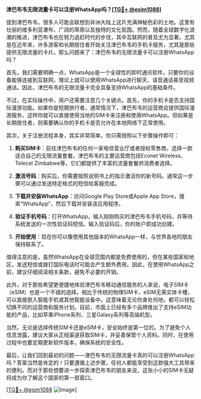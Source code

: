 **津巴布韦无限流量卡可以注册WhatsApp吗？[[TG💪+ @esim1088](https://t.me/s/esim1088)]**

提到津巴布韦，很多人可能会联想到非洲大陆上这片充满神秘色彩的土地。这里有壮丽的维多利亚瀑布、广阔的草原以及独特的文化氛围。然而，随着全球数字化浪潮的推进，津巴布韦也在努力追赶时代的步伐，其中互联网的普及尤为显著。尤其是在近年来，许多游客和长期居住者开始关注津巴布韦的手机卡服务，尤其是那些提供无限流量的卡片。那么问题来了：津巴布韦的无限流量卡可以注册WhatsApp吗？

首先，我们需要明确一点，WhatsApp是一个全球性的即时通讯软件，只要你的设备能够连接到互联网，理论上就可以使用WhatsApp进行聊天、语音通话甚至视频通话。因此，津巴布韦的无限流量卡完全具备支持WhatsApp的基础条件。

不过，在实际操作中，用户还需要注意几个关键点。首先，你的手机卡是否支持国际漫游功能。如果你是短期旅行者，通常情况下，津巴布韦的运营商会提供国际漫游服务，这样你就可以直接使用当地的SIM卡来注册和使用WhatsApp。但如果是长期居住者，则需要确认你的手机卡是否允许在本地网络下正常使用。

其次，关于注册流程本身，其实非常简单。你只需按照以下步骤操作即可：

1. **购买SIM卡**：前往津巴布韦的任何一家电信营业厅或者授权零售商，选择一款适合自己的无限流量套餐。津巴布韦的主要运营商包括Econet Wireless、Telecel Zimbabwe等，它们都提供了丰富的流量套餐供消费者选择。

2. **激活号码**：购买后，你需要按照说明书上的指示激活你的新号码。通常这一步骤可以通过发送特定格式的短信给客服完成。

3. **下载并安装WhatsApp**：访问Google Play Store或Apple App Store，搜索“WhatsApp”，然后下载并安装该应用程序。

4. **验证手机号码**：打开WhatsApp，输入刚刚购买的津巴布韦手机号码，并等待系统发送的一次性验证码短信。输入验证码后，你的账户即成功创建。

5. **开始使用**：现在你可以像使用其他版本的WhatsApp一样，与世界各地的朋友保持联系了。

值得注意的是，虽然WhatsApp在全球范围内都是免费使用的，但在某些国家和地区，发送短信或拨打国际电话时可能会产生额外费用。因此，在使用WhatsApp之前，建议仔细阅读相关条款，避免不必要的开销。

此外，对于那些希望更便捷地体验津巴布韦移动通信服务的人来说，电子SIM卡（eSIM）也是一个不错的选择。相比于传统的物理SIM卡，eSIM无需实体卡槽，可以直接嵌入智能手机或其他智能设备中。这意味着无论你身处何地，都可以轻松切换不同的运营商和服务计划。目前，市面上已经有多个品牌推出了支持eSIM功能的产品，比如苹果iPhone系列、三星Galaxy系列等高端机型。

当然，无论是选择传统SIM卡还是eSIM卡，安全始终是第一位的。为了避免个人信息泄露，建议大家从正规渠道获取SIM卡，并妥善保管个人资料。同时，在使用过程中也要定期更新软件版本，确保系统的安全性。

最后，让我们回到最初的问题——津巴布韦的无限流量卡真的可以注册WhatsApp吗？答案当然是肯定的！只要遵循上述步骤，任何人都能享受到这款强大工具带来的便利。而对于那些想要进一步探索津巴布韦的朋友来说，这张小小的SIM卡无疑将成为你了解这个国家的第一扇窗口。

[[TG💪+ @esim1088](https://t.me/s/esim1088) ![Image](https://i.postimg.cc/4NQfJmqS/Snipaste-2025-05-13-00-14-12.png)]